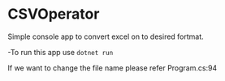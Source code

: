 # CSVOperator
Simple console app to convert excel on to desired fortmat.

-To run this app use
`dotnet run`

If we want to change the file name please refer Program.cs:94
